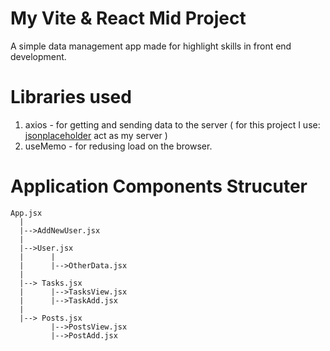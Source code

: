 My Vite & React Mid Project 
=====

A simple data management app made for highlight skills in front end development.

# Libraries used 
1. axios - for getting and sending data to the server ( for this project I use: [jsonplaceholder](https://jsonplaceholder.typicode.com/) act as my server )
2. useMemo - for redusing load on the browser.

# Application Components Strucuter
```
App.jsx
  |
  |-->AddNewUser.jsx
  |
  |-->User.jsx
  |      |
  |      |-->OtherData.jsx
  |
  |--> Tasks.jsx
  |      |-->TasksView.jsx
  |      |-->TaskAdd.jsx
  |
  |--> Posts.jsx
         |-->PostsView.jsx
         |-->PostAdd.jsx
```
